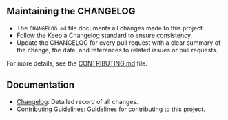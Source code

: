 ## Maintaining the CHANGELOG

- The `CHANGELOG.md` file documents all changes made to this project.
- Follow the Keep a Changelog standard to ensure consistency.
- Update the CHANGELOG for every pull request with a clear summary of the change, the date, and references to related issues or pull requests.

For more details, see the [CONTRIBUTING.md](CONTRIBUTING.md) file.

## Documentation

- [Changelog](CHANGELOG.md): Detailed record of all changes.
- [Contributing Guidelines](CONTRIBUTING.md): Guidelines for contributing to this project.
